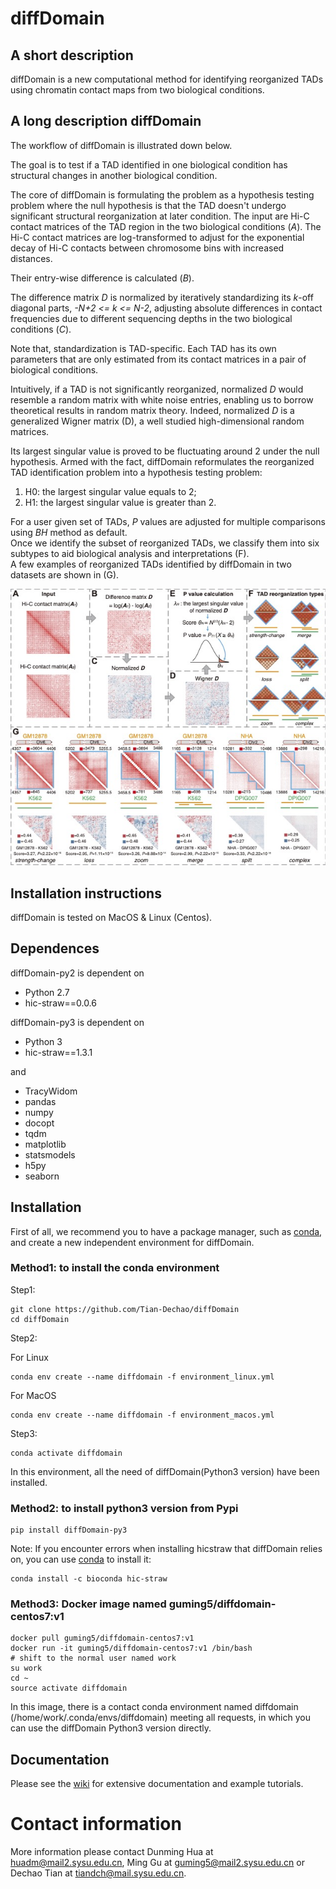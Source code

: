 # diffDomain 

## A short description

diffDomain is a new computational method for identifying reorganized TADs using chromatin contact maps from two biological conditions.   
  
## A long description diffDomain

The workflow of diffDomain is illustrated down below.  

The goal is to test if a TAD identified in one biological condition has structural changes in another biological condition.  

The core of diffDomain is formulating the problem as a hypothesis testing problem where the null hypothesis is that the TAD doesn't undergo significant structural reorganization at later condition.
The input are Hi-C contact matrices of the TAD region in the two biological conditions (*A*).
The Hi-C contact matrices are  log-transformed to adjust for the exponential decay of Hi-C contacts between chromosome bins with increased distances.  

Their entry-wise difference is calculated (*B*).  

The difference matrix *D* is normalized by iteratively standardizing its *k*-off diagonal parts, *-N+2 <= k <= N-2*, adjusting absolute differences in contact frequencies due to different sequencing depths in the two biological conditions (*C*).  

Note that, standardization is TAD-specific. Each TAD has its own parameters that are only estimated from its contact matrices in a pair of biological conditions.  

Intuitively, if a TAD is not significantly reorganized, normalized *D* would resemble a random matrix with white noise entries, enabling us to borrow theoretical results in random matrix theory.
Indeed, normalized *D* is a generalized Wigner matrix (D), a well studied high-dimensional random matrices.  

Its largest singular value is proved to be fluctuating around 2 under the null hypothesis.
Armed with the fact, diffDomain reformulates the reorganized TAD identification problem into a hypothesis testing problem:  
1. H0: the largest singular value equals to 2;  
2. H1: the largest singular value is greater than  2.  

For a user given set of TADs, *P* values are adjusted for multiple comparisons using *BH* method as default.  
Once we identify the subset of reorganized TADs, we classify them into six subtypes to aid biological analysis and interpretations (F).  
A few examples of reorganized TADs identified by diffDomain in two datasets are shown in (G).  


![workflow](/figures/workflow.jpg)

## Installation instructions

diffDomain is tested on MacOS & Linux (Centos).   

## Dependences

diffDomain-py2 is dependent on 
- Python 2.7
- hic-straw==0.0.6 

diffDomain-py3 is dependent on
- Python 3
- hic-straw==1.3.1

and
- TracyWidom 
- pandas 
- numpy 
- docopt 
- tqdm
- matplotlib 
- statsmodels
- h5py 
- seaborn


## Installation

First of all, we recommend you to have a package manager, such as [conda](https://docs.conda.io/en/latest/miniconda.html), and create a new independent environment for diffDomain.

### Method1: to install the conda environment
Step1:
```
git clone https://github.com/Tian-Dechao/diffDomain
cd diffDomain
```
  
Step2:  
  
For Linux 

```
conda env create --name diffdomain -f environment_linux.yml
```
  
For MacOS 
```
conda env create --name diffdomain -f environment_macos.yml
```  
  
Step3:
```
conda activate diffdomain
```
  
In this environment, all the need of diffDomain(Python3 version) have been installed.

### Method2: to install python3 version from Pypi

```
pip install diffDomain-py3
```

Note: If you encounter errors when installing hicstraw that diffDomain relies on, you can use [conda](https://docs.conda.io/en/latest/miniconda.html) to install it:

```
conda install -c bioconda hic-straw
```

### Method3: Docker image named guming5/diffdomain-centos7:v1
```
docker pull guming5/diffdomain-centos7:v1
docker run -it guming5/diffdomain-centos7:v1 /bin/bash
# shift to the normal user named work
su work
cd ~
source activate diffdomain
```
In this image, there is a contact conda environment named diffdomain (/home/work/.conda/envs/diffdomain) meeting all requests, in which you can use the diffDomain Python3 version directly.
 

## Documentation
Please see the [wiki](https://github.com/Tian-Dechao/diffDomain/wiki/0.Usage) for extensive documentation and example tutorials.

# Contact information

More information please contact Dunming Hua at huadm@mail2.sysu.edu.cn, Ming Gu at guming5@mail2.sysu.edu.cn or Dechao Tian at tiandch@mail.sysu.edu.cn.
